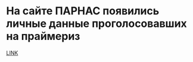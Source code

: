 # На сайте ПАРНАС появились личные данные проголосовавших на праймериз



[LINK](https://varlamov.ru/1748466.html)